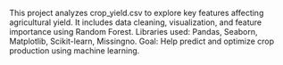 This project analyzes crop_yield.csv to explore key features affecting agricultural yield.
It includes data cleaning, visualization, and feature importance using Random Forest.
Libraries used: Pandas, Seaborn, Matplotlib, Scikit-learn, Missingno.
Goal: Help predict and optimize crop production using machine learning.

